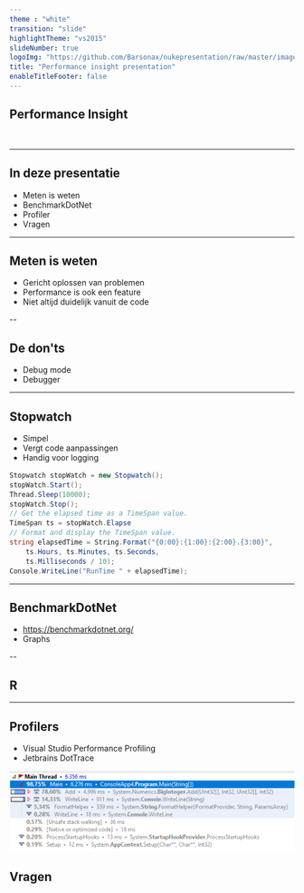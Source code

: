 ```yaml
---
theme : "white"
transition: "slide"
highlightTheme: "vs2015"
slideNumber: true
logoImg: "https://github.com/Barsonax/nukepresentation/raw/master/images/nukeIcon.png"
title: "Performance insight presentation"
enableTitleFooter: false
---
```


## Performance Insight

<a>
    <img style="border: unset; box-shadow: unset" data-src="https://github.com/Barsonax/nukepresentation/raw/master/images/nukeIcon.png">
</a>

---

## In deze presentatie

- Meten is weten
- BenchmarkDotNet
- Profiler
- Vragen

---

## Meten is weten

- Gericht oplossen van problemen
- Performance is ook een feature
- Niet altijd duidelijk vanuit de code

--

## De don'ts

- Debug mode
- Debugger

---

## Stopwatch

- Simpel
- Vergt code aanpassingen
- Handig voor logging

```cs
Stopwatch stopWatch = new Stopwatch();
stopWatch.Start();
Thread.Sleep(10000);
stopWatch.Stop();
// Get the elapsed time as a TimeSpan value.
TimeSpan ts = stopWatch.Elapse
// Format and display the TimeSpan value.
string elapsedTime = String.Format("{0:00}:{1:00}:{2:00}.{3:00}",
    ts.Hours, ts.Minutes, ts.Seconds,
    ts.Milliseconds / 10);
Console.WriteLine("RunTime " + elapsedTime);
```

---

## BenchmarkDotNet

- https://benchmarkdotnet.org/
- Graphs

--

## R



---

## Profilers

- Visual Studio Performance Profiling
- Jetbrains DotTrace

![](./DotTrace.png)

## Vragen
